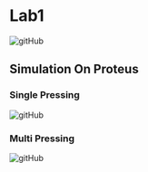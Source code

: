 # Lab1
![gitHub]()

## Simulation On Proteus

### Single Pressing
![gitHub]()

### Multi Pressing
![gitHub]()